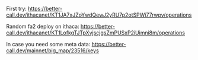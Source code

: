 First try:
https://better-call.dev/ithacanet/KT1JA7xJZoYwdQewJ2yRU7p2otSPWi77rwpv/operations

Random fa2 deploy on ithaca:
https://better-call.dev/ithacanet/KT1LofkgTJTpXvjscjgsZmPUSxP2iUimni8m/operations


In case you need some meta data:
https://better-call.dev/mainnet/big_map/23516/keys
